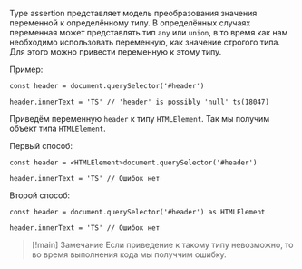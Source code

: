 Type assertion представляет модель преобразования значения переменной к определённому типу. В определённых случаях переменная может представлять тип `any` или `union`, в то время как нам необходимо использовать переменную, как значение строгого типа. Для этого можно привести переменную к этому типу.

Пример:

```TS
const header = document.querySelector('#header')

header.innerText = 'TS' // 'header' is possibly 'null' ts(18047)
```

Приведём переменную `header` к типу `HTMLElement`. Так мы получим объект типа `HTMLElement`.

Первый способ:

``` TS
const header = <HTMLElement>document.querySelector('#header')

header.innerText = 'TS' // Ошибок нет
```

Второй способ:

``` TS
const header = document.querySelector('#header') as HTMLElement

header.innerText = 'TS' // Ошибок нет
```

>[!main] Замечание
>Если приведение к такому типу невозможно, то во время выполнения кода мы получчим ошибку.

